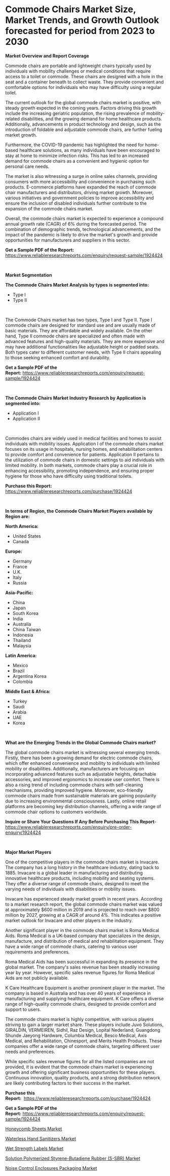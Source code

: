 <p><h1>Commode Chairs Market Size, Market Trends, and Growth Outlook forecasted for period from 2023 to 2030</h1></p><p><strong>Market Overview and Report Coverage</strong></p>
<p><p>Commode chairs are portable and lightweight chairs typically used by individuals with mobility challenges or medical conditions that require access to a toilet or commode. These chairs are designed with a hole in the seat and a container beneath to collect waste. They provide convenient and comfortable options for individuals who may have difficulty using a regular toilet.</p><p>The current outlook for the global commode chairs market is positive, with steady growth expected in the coming years. Factors driving this growth include the increasing geriatric population, the rising prevalence of mobility-related disabilities, and the growing demand for home healthcare products. Additionally, advancements in product technology and design, such as the introduction of foldable and adjustable commode chairs, are further fueling market growth.</p><p>Furthermore, the COVID-19 pandemic has highlighted the need for home-based healthcare solutions, as many individuals have been encouraged to stay at home to minimize infection risks. This has led to an increased demand for commode chairs as a convenient and hygienic option for personal care needs.</p><p>The market is also witnessing a surge in online sales channels, providing consumers with more accessibility and convenience in purchasing such products. E-commerce platforms have expanded the reach of commode chair manufacturers and distributors, driving market growth. Moreover, various initiatives and government policies to improve accessibility and ensure the inclusion of disabled individuals further contribute to the expansion of the commode chairs market.</p><p>Overall, the commode chairs market is expected to experience a compound annual growth rate (CAGR) of 6% during the forecasted period. The combination of demographic trends, technological advancements, and the impact of the pandemic is likely to drive the market's growth and provide opportunities for manufacturers and suppliers in this sector.</p></p>
<p><strong>Get a Sample PDF of the Report:</strong> <a href="https://www.reliableresearchreports.com/enquiry/request-sample/1924424">https://www.reliableresearchreports.com/enquiry/request-sample/1924424</a></p>
<p>&nbsp;</p>
<p><strong>Market Segmentation</strong></p>
<p><strong>The Commode Chairs Market Analysis by types is segmented into:</strong></p>
<p><ul><li>Type I</li><li>Type II</li></ul></p>
<p>&nbsp;</p>
<p><p>The Commode Chairs market has two types, Type I and Type II. Type I commode chairs are designed for standard use and are usually made of basic materials. They are affordable and widely available. On the other hand, Type II commode chairs are specialized and often made with advanced features and high-quality materials. They are more expensive and may have additional functionalities like adjustable height or padded seats. Both types cater to different customer needs, with Type II chairs appealing to those seeking enhanced comfort and durability.</p></p>
<p><strong>Get a Sample PDF of the Report:</strong>&nbsp;<a href="https://www.reliableresearchreports.com/enquiry/request-sample/1924424">https://www.reliableresearchreports.com/enquiry/request-sample/1924424</a></p>
<p>&nbsp;</p>
<p><strong>The Commode Chairs Market Industry Research by Application is segmented into:</strong></p>
<p><ul><li>Application I</li><li>Application II</li></ul></p>
<p>&nbsp;</p>
<p><p>Commodes chairs are widely used in medical facilities and homes to assist individuals with mobility issues. Application I of the commode chairs market focuses on its usage in hospitals, nursing homes, and rehabilitation centers to provide comfort and convenience for patients. Application II pertains to the utilization of commode chairs in domestic settings to aid individuals with limited mobility. In both markets, commode chairs play a crucial role in enhancing accessibility, promoting independence, and ensuring proper hygiene for those who have difficulty using traditional toilets.</p></p>
<p><strong>Purchase this Report:</strong>&nbsp; <a href="https://www.reliableresearchreports.com/purchase/1924424">https://www.reliableresearchreports.com/purchase/1924424</a></p>
<p>&nbsp;</p>
<p><strong>In terms of Region, the Commode Chairs Market Players available by Region are:</strong></p>
<p>
    <p> <strong> North America: </strong>
        <ul>
            <li>United States</li>
            <li>Canada</li>
        </ul>
        </p> 
    <p> <strong> Europe: </strong>
        <ul>
            <li>Germany</li>
            <li>France</li>
            <li>U.K.</li>
            <li>Italy</li>
            <li>Russia</li>
        </ul>
        </p> 
    <p> <strong> Asia-Pacific: </strong>
        <ul>
            <li>China</li>
            <li>Japan</li>
            <li>South Korea</li>
            <li>India</li>
            <li>Australia</li>
            <li>China Taiwan</li>
            <li>Indonesia</li>
            <li>Thailand</li>
            <li>Malaysia</li>
        </ul>
        </p> 
    <p> <strong> Latin America: </strong>
        <ul>
            <li>Mexico</li>
            <li>Brazil</li>
            <li>Argentina Korea</li>
            <li>Colombia</li>
        </ul>
        </p> 
    <p> <strong> Middle East & Africa: </strong>
        <ul>
            <li>Turkey</li>
            <li>Saudi</li>
            <li>Arabia</li>
            <li>UAE</li>
            <li>Korea</li>
        </ul>
    </p>
    </p>
<p>&nbsp;</p>
<p><strong>What are the Emerging Trends in the Global Commode Chairs market?</strong></p>
<p><p>The global commode chairs market is witnessing several emerging trends. Firstly, there has been a growing demand for electric commode chairs, which offer enhanced convenience and mobility to individuals with limited mobility or disabilities. Additionally, manufacturers are focusing on incorporating advanced features such as adjustable heights, detachable accessories, and improved ergonomics to increase user comfort. There is also a rising trend of including commode chairs with self-cleaning mechanisms, providing improved hygiene. Moreover, eco-friendly commode chairs made from sustainable materials are gaining popularity due to increasing environmental consciousness. Lastly, online retail platforms are becoming key distribution channels, offering a wide range of commode chair options to customers worldwide.</p></p>
<p><strong>Inquire or Share Your Questions If Any Before Purchasing This Report</strong>- <a href="https://www.reliableresearchreports.com/enquiry/pre-order-enquiry/1924424">https://www.reliableresearchreports.com/enquiry/pre-order-enquiry/1924424</a></p>
<p>&nbsp;</p>
<p><strong>Major Market Players</strong></p>
<p><p>One of the competitive players in the commode chairs market is Invacare. The company has a long history in the healthcare industry, dating back to 1885. Invacare is a global leader in manufacturing and distributing innovative healthcare products, including mobility and seating systems. They offer a diverse range of commode chairs, designed to meet the varying needs of individuals with disabilities or mobility issues.</p><p>Invacare has experienced steady market growth in recent years. According to a market research report, the global commode chairs market was valued at approximately $600 million in 2019 and is projected to reach over $800 million by 2027, growing at a CAGR of around 4%. This indicates a positive market outlook for Invacare and other players in the industry.</p><p>Another significant player in the commode chairs market is Roma Medical Aids. Roma Medical is a UK-based company that specializes in the design, manufacture, and distribution of medical and rehabilitation equipment. They have a wide range of commode chairs, catering to various user requirements and preferences.</p><p>Roma Medical Aids has been successful in expanding its presence in the global market. The company's sales revenue has been steadily increasing year by year. However, specific sales revenue figures for Roma Medical Aids are not publicly available.</p><p>K Care Healthcare Equipment is another prominent player in the market. The company is based in Australia and has over 40 years of experience in manufacturing and supplying healthcare equipment. K Care offers a diverse range of high-quality commode chairs, designed to provide comfort and support to users.</p><p>The commode chairs market is highly competitive, with various players striving to gain a larger market share. These players include Juvo Solutions, GIRALDIN, VERMEIREN, Sidhil, Raz Design, Lopital Nederland, Guangdong Shunde Jaeyong Hardware, Columbia Medical, Besco Medical, Axis Medical, and Rehabilitation, Chinesport, and Merits Health Products. These companies offer a wide range of commode chairs, targeting different user needs and preferences.</p><p>While specific sales revenue figures for all the listed companies are not provided, it is evident that the commode chairs market is experiencing growth and offering significant business opportunities for these players. Continuous innovation, quality products, and a strong distribution network are likely contributing factors to their success in the market.</p></p>
<p><strong>Purchase this Report:</strong>&nbsp;&nbsp;<a href="https://www.reliableresearchreports.com/purchase/1924424">https://www.reliableresearchreports.com/purchase/1924424</a></p>
<p></p>
<p><strong>Get a Sample PDF of the Report:</strong>&nbsp;<a href="https://www.reliableresearchreports.com/enquiry/request-sample/1924424">https://www.reliableresearchreports.com/enquiry/request-sample/1924424</a></p>
<p><p><a href="https://medium.com/@tiannathiel2023/honeycomb-sheets-market-research-report-its-history-and-forecast-2023-to-2030-1aae90465c96">Honeycomb Sheets Market</a></p><p><a href="https://github.com/dringals/Market-Research-Report-List-1/blob/main/waterless-hand-sanitizers-market.md">Waterless Hand Sanitizers Market</a></p><p><a href="https://medium.com/@serenaframi/wet-strength-labels-market-insights-into-market-cagr-market-trends-and-growth-strategies-83ec8173a432">Wet Strength Labels Market</a></p><p><a href="https://github.com/Paul14Anderson63/Market-Research-Report-List-1/blob/main/solution-polymerized-styrene-butadiene-rubber-s-sbr-market.md">Solution Polymerized Styrene-Butadiene Rubber (S-SBR) Market</a></p><p><a href="https://medium.com/@ashleyhills1920/noise-control-enclosures-packaging-market-size-reveals-the-best-marketing-channels-in-global-45ae14187b39">Noise Control Enclosures Packaging Market</a></p></p>